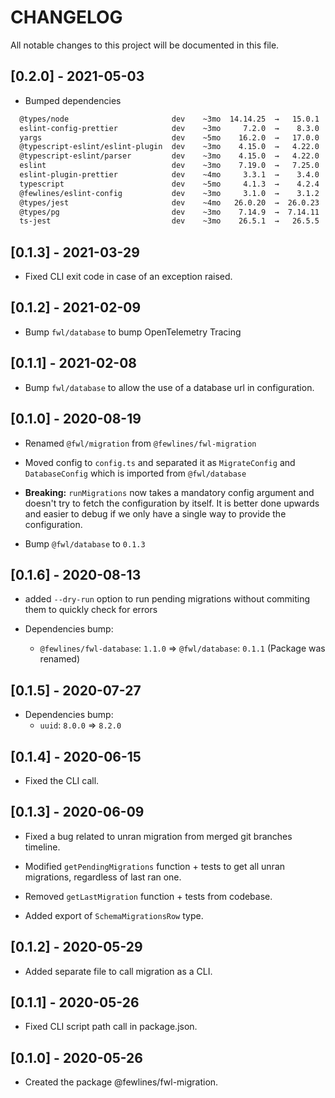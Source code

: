 # CHANGELOG

All notable changes to this project will be documented in this file.

## [0.2.0] - 2021-05-03

- Bumped dependencies

```sh
  @types/node                       dev    ~3mo  14.14.25  →   15.0.1   ~6d
  eslint-config-prettier            dev    ~3mo     7.2.0  →    8.3.0   ~9d
  yargs                             dev    ~5mo    16.2.0  →   17.0.0   ⩽1d
  @typescript-eslint/eslint-plugin  dev    ~3mo    4.15.0  →   4.22.0  ~21d
  @typescript-eslint/parser         dev    ~3mo    4.15.0  →   4.22.0  ~21d
  eslint                            dev    ~3mo    7.19.0  →   7.25.0   ~9d
  eslint-plugin-prettier            dev    ~4mo     3.3.1  →    3.4.0  ~18d
  typescript                        dev    ~5mo     4.1.3  →    4.2.4  ~26d
  @fewlines/eslint-config           dev    ~3mo     3.1.0  →    3.1.2  ~2mo
  @types/jest                       dev    ~4mo   26.0.20  →  26.0.23   ~7d
  @types/pg                         dev    ~3mo    7.14.9  →  7.14.11  ~2mo
  ts-jest                           dev    ~3mo    26.5.1  →   26.5.5  ~18d
```

## [0.1.3] - 2021-03-29

- Fixed CLI exit code in case of an exception raised.

## [0.1.2] - 2021-02-09

- Bump `fwl/database` to bump OpenTelemetry Tracing

## [0.1.1] - 2021-02-08

- Bump `fwl/database` to allow the use of a database url in configuration.

## [0.1.0] - 2020-08-19

- Renamed `@fwl/migration` from `@fewlines/fwl-migration`

- Moved config to `config.ts` and separated it as `MigrateConfig` and `DatabaseConfig` which is imported from `@fwl/database`

- **Breaking:** `runMigrations` now takes a mandatory config argument and doesn't try to fetch the configuration by itself. It is better done upwards and easier to debug if we only have a single way to provide the configuration.

- Bump `@fwl/database` to `0.1.3`

## [0.1.6] - 2020-08-13

- added `--dry-run` option to run pending migrations without commiting them to quickly check for errors

- Dependencies bump:
  - `@fewlines/fwl-database`: `1.1.0` => `@fwl/database`: `0.1.1` (Package was renamed)

## [0.1.5] - 2020-07-27

- Dependencies bump:
  - `uuid`: `8.0.0` => `8.2.0`

## [0.1.4] - 2020-06-15

- Fixed the CLI call.

## [0.1.3] - 2020-06-09

- Fixed a bug related to unran migration from merged git branches timeline.

- Modified `getPendingMigrations` function + tests to get all unran migrations, regardless of last ran one.

- Removed `getLastMigration` function + tests from codebase.

- Added export of `SchemaMigrationsRow` type.

## [0.1.2] - 2020-05-29

- Added separate file to call migration as a CLI.

## [0.1.1] - 2020-05-26

- Fixed CLI script path call in package.json.

## [0.1.0] - 2020-05-26

- Created the package @fewlines/fwl-migration.
